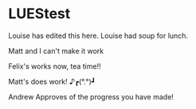 # LUEStest

Louise has edited this here.
Louise had soup for lunch.

Matt and I can't make it work

Felix's works now, tea time!!

Matt's does work! ♪┏(°.°)┛

Andrew Approves of the progress you have made!